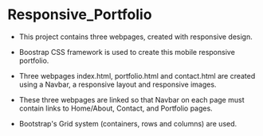 # Responsive_Portfolio
* This project contains three webpages, created with responsive design.

* Boostrap CSS framework is used to create this mobile responsive portfolio.

* Three webpages index.html, portfolio.html and contact.html are created using a Navbar, a responsive layout and responsive images.

* These three webpages are linked so that Navbar on each page must contain links to Home/About, Contact, and Portfolio pages.

* Bootstrap's Grid system (containers, rows and columns) are used.
